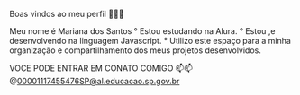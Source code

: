 Boas vindos ao meu perfil 💟💟💟

   Meu nome é Mariana dos Santos
   ° Estou estudando na Alura.
   ° Estou ,e desenvolvendo na linguagem Javascript.
   ° Utilizo este espaço para a minha organização e compartilhamento
   dos meus projetos desenvolvidos.

   VOCE PODE ENTRAR EM CONATO COMIGO 📫📫
  @00001117455476SP@al.educacao.sp.gov.br
